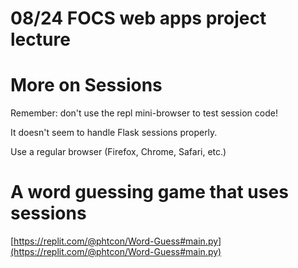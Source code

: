 # 08/24 FOCS web apps project lecture


# More on Sessions

Remember: don't use the repl mini-browser to test session code!

It doesn't seem to handle Flask sessions properly.

Use a regular browser (Firefox, Chrome, Safari, etc.)

# A word guessing game that uses sessions

[https://replit.com/@phtcon/Word-Guess#main.py](https://replit.com/@phtcon/Word-Guess#main.py)
